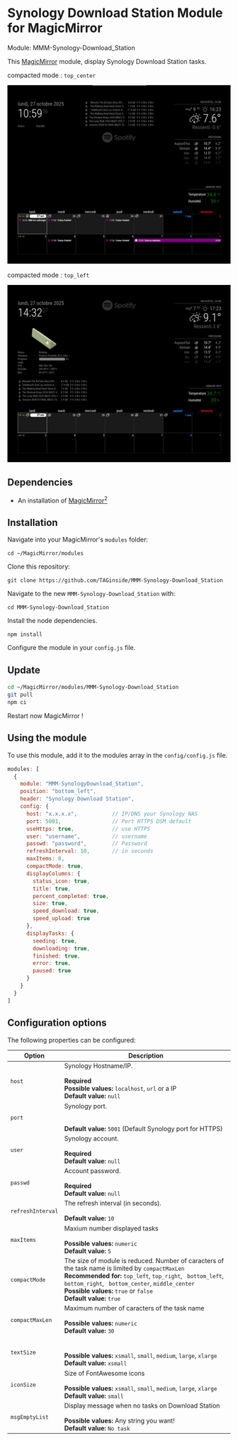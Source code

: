 # Synology Download Station Module for MagicMirror
Module: MMM-Synology-Download_Station

This [MagicMirror](https://github.com/MichMich/MagicMirror) module, display Synology Download Station tasks.

compacted mode : <code>top_center</code>

![Synology DS visualisation 1](https://github.com/TAGinside/MMM-Synology-Download_Station/blob/master/Screenshot/Screenshot_01.png?raw=true)

compacted mode : <code>top_left</code>

![Synology DS visualisation 2](https://github.com/TAGinside/MMM-Synology-Download_Station/blob/master/Screenshot/Screenshot_02.png?raw=true)

## Dependencies 
- An installation of [MagicMirror<sup>2</sup>](https://github.com/MichMich/MagicMirror)

## Installation

Navigate into your MagicMirror's `modules` folder:
```
cd ~/MagicMirror/modules
```

Clone this repository:
```
git clone https://github.com/TAGinside/MMM-Synology-Download_Station
```

Navigate to the new `MMM-Synology-Download_Station` with:
```
cd MMM-Synology-Download_Station
```
Install the node dependencies.
```
npm install
```

Configure the module in your `config.js` file.

## Update

```sh
cd ~/MagicMirror/modules/MMM-Synology-Download_Station
git pull
npm ci
```
Restart now MagicMirror !


## Using the module

To use this module, add it to the modules array in the `config/config.js` file. 


```javascript
modules: [
  {
    module: "MMM-SynologyDownload_Station",
    position: "bottom_left",
    header: "Synology Download Station",
    config: {
      host: "x.x.x.x",           // IP/DNS your Synology NAS
      port: 5001,                // Port HTTPS DSM default
      useHttps: true,            // use HTTPS
      user: "username",          // username
      passwd: "password",        // Password
      refreshInterval: 10,       // in seconds
      maxItems: 8,
      compactMode: true,
      displayColumns: {
        status_icon: true,
        title: true,
        percent_completed: true,
        size: true,
        speed_download: true,
        speed_upload: true
      },
      displayTasks: {
        seeding: true,
        downloading: true,
        finished: true,
        error: true,
        paused: true
      }
    }
  }
]
```

## Configuration options

The following properties can be configured:

| Option                       | Description
| ---------------------------- | -----------
| `host`                       | Synology Hostname/IP.  <br><br>**Required**<br>**Possible values:** `localhost`, `url` or a IP<br>**Default value:** `null`
| `port`                       | Synology port.  <br><br><br>**Default value:** ` 5001 ` (Default Synology port for HTTPS)
| `user`                       | Synology account.  <br><br>**Required**<br>**Default value:** `null`
| `passwd`                     | Account password.  <br><br>**Required**<br>**Default value:** `null`
| `refreshInterval`            | The refresh interval (in seconds).<br><br>**Default value:** `10`
| `maxItems`                   | Maxium number displayed tasks<br><br>**Possible values:** `numeric`<br>**Default value:** `5`
| `compactMode`                | The size of module is reduced. Number of caracters of the task name is limited by `compactMaxLen`<br>**Recommended for:** `top_left`, `top_right`, ` bottom_left`, ` bottom_right`, ` bottom_center`, `middle_center`<br>**Possible values:** `true` or `false`<br>**Default value:** `true`
| `compactMaxLen`              | Maximum number of caracters of the task name<br><br>**Possible values:** `numeric`<br>**Default value:** `30`
| `textSize`                   | <br><br>**Possible values:** `xsmall`, `small`, `medium`, `large`, `xlarge`<br>**Default value:** `xsmall`
| `iconSize`                   | Size of FontAwesome icons<br><br>**Possible values:** `xsmall`, `small`, `medium`, `large`, `xlarge`<br>**Default value:** `small`
| `msgEmptyList`	           | Display message when no tasks on Download Station<br><br>**Possible values:** Any string you want!<br>**Default value:** `No task`
